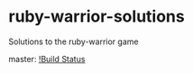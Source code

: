 ruby-warrior-solutions
======================

Solutions to the ruby-warrior game


master: [!Build Status](https://codeship.com/projects/caa693f0-1764-0133-2c7b-420e19246014/status?branch=master)
